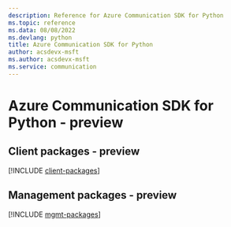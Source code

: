```yaml
---
description: Reference for Azure Communication SDK for Python
ms.topic: reference
ms.data: 08/08/2022
ms.devlang: python
title: Azure Communication SDK for Python
author: acsdevx-msft
ms.author: acsdevx-msft
ms.service: communication
---
```

# Azure Communication SDK for Python - preview

## Client packages - preview
[!INCLUDE [client-packages](communication-client-index.md)]
## Management packages - preview
[!INCLUDE [mgmt-packages](communication-mgmt-index.md)]